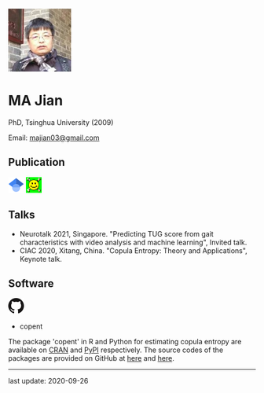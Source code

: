 ![photo](/head.jpeg "myself")

# MA Jian

PhD, Tsinghua University (2009)

Email: majian03@gmail.com

## Publication
[![Google Scholar](/gs.png "Google Scholar")](https://scholar.google.com/citations?user=gqCD4kwAAAAJ)
[![arXiv](/arxiv.png "arXiv")](http://arxiv.org/a/ma_j_3)

## Talks
* Neurotalk 2021, Singapore. "Predicting TUG score from gait characteristics with video analysis and machine learning", Invited talk.
* CIAC 2020, Xitang, China. "Copula Entropy: Theory and Applications", Keynote talk.

## Software
[![GitHub](/github.png "my GitHub")](https://github.com/majianthu)

* copent 

The package 'copent' in R and Python for estimating copula entropy are available on [CRAN](https://CRAN.R-project.org/package=copent)
and [PyPI](https://pypi.org/project/copent) respectively.
The source codes of the packages are provided on GitHub at [here](https://github.com/majianthu/copent) and [here](https://github.com/majianthu/pycopent).

---
last update: 2020-09-26
